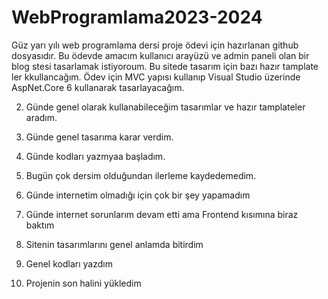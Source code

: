 # WebProgramlama2023-2024

Güz yarı yılı web programlama dersi proje ödevi için hazırlanan github dosyasıdır. Bu ödevde amacım kullanıcı arayüzü ve admin paneli olan bir blog stesi tasarlamak istiyoroum. Bu sitede tasarım için bazı hazır tamplate ler kkullancağım. Ödev için MVC yapısı kullanıp Visual Studio üzerinde AspNet.Core 6 kullanarak tasarlayacağım.


2. Günde genel olarak kullanabileceğim tasarımlar ve hazır tamplateler aradım.

3. Günde genel tasarıma karar verdim.

4. Günde kodları yazmyaa başladım. 

5. Bugün çok dersim olduğundan ilerleme kaydedemedim.

6. Günde internetim olmadığı için çok bir şey yapamadım

7. Günde internet sorunlarım devam etti ama Frontend kısımına biraz baktım

8. Sitenin tasarımlarını genel anlamda bitirdim

9. Genel kodları yazdım

10. Projenin son halini yükledim


   
